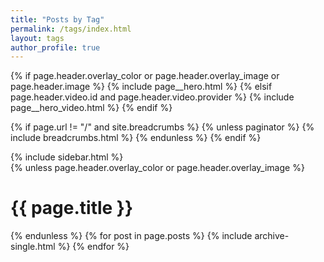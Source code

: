 ```yaml
---
title: "Posts by Tag"
permalink: /tags/index.html
layout: tags
author_profile: true
---
```

{% if page.header.overlay_color or page.header.overlay_image or page.header.image %}
  {% include page__hero.html %}
{% elsif page.header.video.id and page.header.video.provider %}
  {% include page__hero_video.html %}
{% endif %}

{% if page.url != "/" and site.breadcrumbs %}
  {% unless paginator %}
    {% include breadcrumbs.html %}
  {% endunless %}
{% endif %}

<div id="main" role="main">
  {% include sidebar.html %}

  <div class="archive">
    {% unless page.header.overlay_color or page.header.overlay_image %}
      <h1 id="page-title" class="page__title">{{ page.title }}</h1>
    {% endunless %}
    {% for post in page.posts %}
      {% include archive-single.html %}
    {% endfor %}
  </div>
</div>
